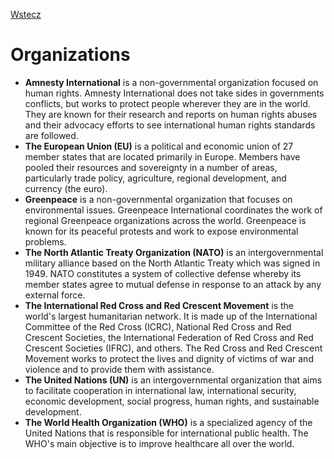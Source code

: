 [Wstecz](../angielski.md)

# Organizations

-   **Amnesty International** is a non-governmental organization focused on human rights. Amnesty International does not take sides in governments conflicts, but works to protect people wherever they are in the world. They are known for their research and reports on human rights abuses and their advocacy efforts to see international human rights standards are followed.
-   **The European Union (EU)** is a political and economic union of 27 member states that are located primarily in Europe. Members have pooled their resources and sovereignty in a number of areas, particularly trade policy, agriculture, regional development, and currency (the euro).
-   **Greenpeace** is a non-governmental organization that focuses on environmental issues. Greenpeace International coordinates the work of regional Greenpeace organizations across the world. Greenpeace is known for its peaceful protests and work to expose environmental problems.
-   **The North Atlantic Treaty Organization (NATO)** is an intergovernmental military alliance based on the North Atlantic Treaty which was signed in 1949. NATO constitutes a system of collective defense whereby its member states agree to mutual defense in response to an attack by any external force.
-   **The International Red Cross and Red Crescent Movement** is the world's largest humanitarian network. It is made up of the International Committee of the Red Cross (ICRC), National Red Cross and Red Crescent Societies, the International Federation of Red Cross and Red Crescent Societies (IFRC), and others. The Red Cross and Red Crescent Movement works to protect the lives and dignity of victims of war and violence and to provide them with assistance.
-   **The United Nations (UN)** is an intergovernmental organization that aims to facilitate cooperation in international law, international security, economic development, social progress, human rights, and sustainable development.
-   **The World Health Organization (WHO)** is a specialized agency of the United Nations that is responsible for international public health. The WHO's main objective is to improve healthcare all over the world.
